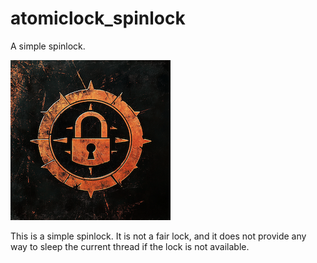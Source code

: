 # atomiclock_spinlock

A simple spinlock.

![logo](art/logo.png)

This is a simple spinlock. It is not a fair lock, and it does not provide any way to sleep the current thread if the lock is not available.